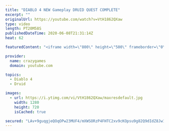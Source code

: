 ```yaml
---
title: "DIABLO 4 NEW Gameplay DRUID QUEST COMPLETE"
excerpt: ""
originalUrl: https://youtube.com/watch?v=VtH1862QXaw
type: video
length: PT20M58S
publishedDateTime: 2020-06-08T21:31:14Z
heat: 62

featuredContent: "<iframe width=\"800\" height=\"500\" frameborder=\"0\" src=\"https://www.youtube.com/embed/VtH1862QXaw\" allow=\"accelerometer; autoplay; encrypted-media; gyroscope; picture-in-picture\" allowfullscreen></iframe>"

provider:
  name: crazygames
  domain: youtube.com

topics:
  - Diablo 4
  - Druid

images:
  - url: https://i.ytimg.com/vi/VtH1862QXaw/maxresdefault.jpg
    width: 1280
    height: 720
    isCached: true

secured: "LAv+9guqgjeQOqOPw23MUF4/mXWSORzP4FHTC2xv9cKOpsu9g82Q9dIdZ8Jw1QynkuHY4QIM914pwOJ6upt+aZUuuskn2qJMm06GE7BBDKC3zg5KwUQP2diAvAXdfm0zscfe9HWLWwnuoE3oUI/RsEVCw836rjOOkLcerbLLuMdkSeiQJGG89dhOLKbTqjzZ2FHgbEYVl88773lU3xILlXqCdwGbQ/yHvWfb9TZTJkzGv9wwjNjB8HHSynOGSx5jn/MTcAZN4dNjLQzgZlaUF6NHyrXTRSqk4LocKyOX8lsaDloTC2kiPwe74/VO406lSSUFEv5Yd4ibh5iVBl1QHvE+nXl30njgEhUg9avDdTbdmJG5Z13VFHz2w00w/JSxM06gp4IWrxQDTLRsfwUAQcLsfYrgUQVBX9FJf5z4R9Y=;2nBNgFIHg37sZhfQPe4UUw=="
---
```


